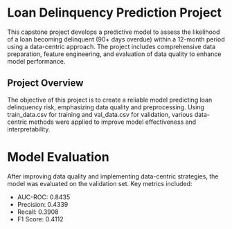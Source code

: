 ﻿# Loan Delinquency Prediction Project
This capstone project develops a predictive model to assess the likelihood of a loan becoming delinquent (90+ days overdue) within a 12-month period using a data-centric approach. The project includes comprehensive data preparation, feature engineering, and evaluation of data quality to enhance model performance.

## Project Overview
The objective of this project is to create a reliable model predicting loan delinquency risk, emphasizing data quality and preprocessing. Using train_data.csv for training and val_data.csv for validation, various data-centric methods were applied to improve model effectiveness and interpretability.

# Model Evaluation
After improving data quality and implementing data-centric strategies, the model was evaluated on the validation set. Key metrics included:

<ul>
<li>AUC-ROC: 0.8435</li>
<li>Precision: 0.4339</li>
<li>Recall: 0.3908</li>
<li>F1 Score: 0.4112</li>
</ul>
